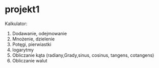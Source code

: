 # projekt1

Kalkulator:

1. Dodawanie, odejmowanie
2. Mnożenie, dzielenie
3. Potęgi, pierwiastki
4. logarytmy
5. Obliczanie kąta (radiany,Grady,sinus, cosinus, tangens, cotangens)
6. Obliczanie walut 
